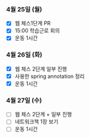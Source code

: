 ### 4월 25일 (월)
- [x] 웹 체스1단계 PR  
- [x] 15:00 학습근로 회의
- [x] 운동 1시간 

### 4월 26일 (화)
- [x] 웹 체스 2단계 일부 진행 
- [x] 사용한 spring annotation 정리
- [x] 운동 1시간 

### 4월 27일 (수)
- [ ] 웹 체스 2단계 + 일부 진행
- [ ] 네트워크책 1장 보기 
- [ ] 운동 1시간 
